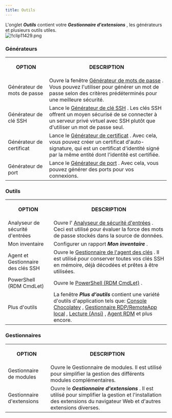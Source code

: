 ```yaml
---
title: Outils
---
```

L'onglet ***Outils*** contient votre ***Gestionnaire d'extensions*** , les générateurs et plusieurs outils utiles.  
![!!clip11429.png](/img/fr/rdm/windows/clip11429.png) 

### Générateurs 

<table>
	<tr>
		<th>

OPTION 
		</th>
		<th>
DESCRIPTION 
		</th>
	</tr>
	<tr>
		<td>
Générateur de mots de passe 
		</td>
		<td>
Ouvre la fenêtre [Générateur de mots de passe](/fr/rdm/windows/commands/tools/generators/password/) . Vous pouvez l'utiliser pour générer un mot de passe selon des critères prédéterminés pour une meilleure sécurité. 
		</td>
	</tr>
	<tr>
		<td>
Générateur de clé SSH 
		</td>
		<td>
Lance le [Générateur de clé SSH](/fr/rdm/windows/commands/tools/generators/ssh-key/) . Les clés SSH offrent un moyen sécurisé de se connecter à un serveur privé virtuel avec SSH plutôt que d'utiliser un mot de passe seul. 
		</td>
	</tr>
	<tr>
		<td>
Générateur de certificat 
		</td>
		<td>
Lance le [Générateur de certificat](/fr/rdm/windows/commands/tools/generators/certificate/) . Avec cela, vous pouvez créer un certificat d'auto-signature, qui est un certificat d'identité signé par la même entité dont l'identité est certifiée. 
		</td>
	</tr>
	<tr>
		<td>
Générateur de port 
		</td>
		<td>
Lance le [Générateur de port](/fr/rdm/windows/commands/tools/generators/port/) . Avec cela, vous pouvez générer des ports pour vos connexions. 
		</td>
	</tr>
</table>

### Outils 

<table>
	<tr>
		<th>

OPTION 
		</th>
		<th>
DESCRIPTION 
		</th>
	</tr>
	<tr>
		<td>
Analyseur de sécurité d'entrées 
		</td>
		<td>
Ouvre l' [Analyseur de sécurité d'entrées](/fr/rdm/windows/commands/tools/tools/entry-security-analyzer/) . Ceci est utilisé pour évaluer la force des mots de passe stockés dans la source de données. 
		</td>
	</tr>
	<tr>
		<td>
Mon inventaire 
		</td>
		<td>
Configurer un rapport ***Mon inventaire*** . 
		</td>
	</tr>
	<tr>
		<td>
Agent et Gestionnaire des clés SSH 
		</td>
		<td>
Ouvre le [Gestionnaire de l'agent des clés](/fr/rdm/windows/commands/tools/tools/key-agent-manager/) . Il est utilisé pour conserver toutes vos clés SSH en mémoire, déjà décodées et prêtes à être utilisées. 
		</td>
	</tr>
	<tr>
		<td>
PowerShell (RDM CmdLet) 
		</td>
		<td>
Ouvre le [PowerShell (RDM CmdLet)](/fr/rdm/windows/commands/tools/tools/powershell/) . 
		</td>
	</tr>
	<tr>
		<td>
Plus d'outils 
		</td>
		<td>
La fenêtre ***Plus d'outils*** contient une variété d'outils d'application tels que: [Console Chocolatey](/fr/rdm/windows/commands/tools/tools/more-tools/chocolatey-console/) , [Gestionnaire RDP/RemoteApp local](/fr/rdm/windows/commands/tools/tools/more-tools/local-rdp-remoteapp-manager/) , [Lecture (Ansi)](/fr/rdm/windows/commands/tools/tools/more-tools/terminal-playback/) , [Agent RDM](/fr/rdm/windows/commands/tools/tools/more-tools/rdm-agent/) et plus encore. 
		</td>
	</tr>
</table>

### Gestionnaires 

<table>
	<tr>
		<th>

OPTION 
		</th>
		<th>
DESCRIPTION 
		</th>
	</tr>
	<tr>
		<td>
Gestionnaire de modules 
		</td>
		<td>
Ouvre le Gestionnaire de modules. Il est utilisé pour simplifier la gestion des différents modules complémentaires. 
		</td>
	</tr>
	<tr>
		<td>
Gestionnaire d'extensions 
		</td>
		<td>
Ouvre le ***Gestionnaire d'extensions*** . Il est utilisé pour simplifier la gestion et l'installation des extensions du navigateur Web et d'autres extensions diverses. 
		</td>
	</tr>
</table>


